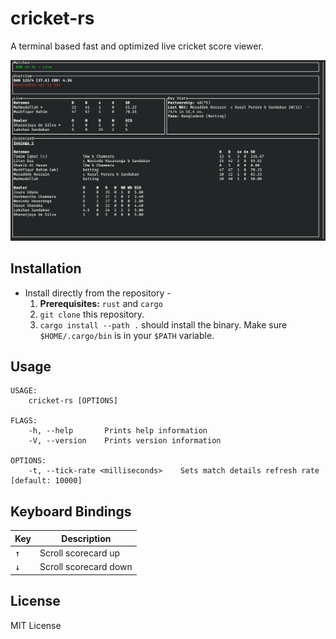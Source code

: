# cricket-rs

A terminal based fast and optimized live cricket score viewer.

![Terminal UI for cricket-rs](examples/cricket-rs-screenshot.png)

## Installation

* Install directly from the repository -
   1. **Prerequisites:** `rust` and `cargo`
   2. `git clone` this repository.
   3. `cargo install --path .` should install the binary. Make sure `$HOME/.cargo/bin` is in your `$PATH` variable.

## Usage

```output
USAGE:
    cricket-rs [OPTIONS]

FLAGS:
    -h, --help       Prints help information
    -V, --version    Prints version information

OPTIONS:
    -t, --tick-rate <milliseconds>    Sets match details refresh rate [default: 10000]
```

## Keyboard Bindings

| Key          | Description           |
| ------------ | --------------------- |
| <kbd>↑</kbd> | Scroll scorecard up   |
| <kbd>↓</kbd> | Scroll scorecard down |

## License

MIT License
